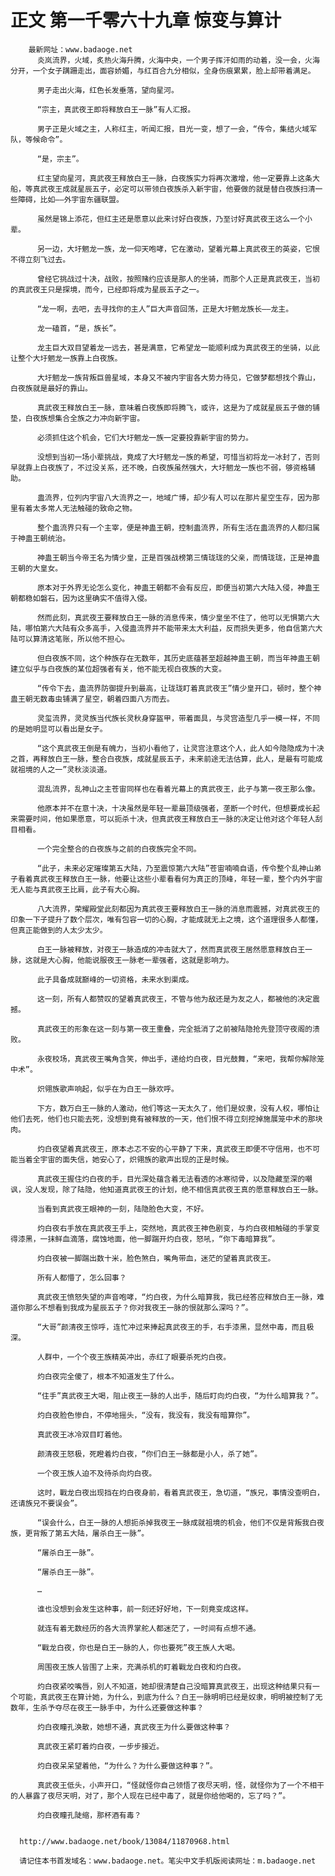 # 正文 第一千零六十九章 惊变与算计
        最新网址：www.badaoge.net
          炎岚流界，火域，炙热火海升腾，火海中央，一个男子挥汗如雨的动着，没一会，火海分开，一个女子蹒跚走出，面容娇媚，与红百合九分相似，全身伤痕累累，脸上却带着满足。
      
          男子走出火海，红色长发垂落，望向星河。
      
          “宗主，真武夜王即将释放白王一脉”有人汇报。
      
          男子正是火域之主，人称红主，听闻汇报，目光一变，想了一会，“传令，集结火域军队，等候命令”。
      
          “是，宗主”。
      
          红主望向星河，真武夜王释放白王一脉，白夜族实力将再次激增，他一定要靠上这条大船，等真武夜王成就星辰五子，必定可以带领白夜族杀入新宇宙，他要做的就是替白夜族扫清一些障碍，比如——外宇宙东疆联盟。
      
          虽然是锦上添花，但红主还是愿意以此来讨好白夜族，乃至讨好真武夜王这么一个小辈。
      
          另一边，大圩魍龙一族，龙一仰天咆哮，它在激动，望着光幕上真武夜王的英姿，它恨不得立刻飞过去。
      
          曾经它挑战过十决，战败，按照赌约应该是那人的坐骑，而那个人正是真武夜王，当初的真武夜王只是探境，而今，已经即将成为星辰五子之一。
      
          “龙一啊，去吧，去寻找你的主人”巨大声音回荡，正是大圩魍龙族长——龙主。
      
          龙一磕首，“是，族长”。
      
          龙主巨大双目望着龙一远去，甚是满意，它希望龙一能顺利成为真武夜王的坐骑，以此让整个大圩魍龙一族靠上白夜族。
      
          大圩魍龙一族背叛巨兽星域，本身又不被内宇宙各大势力待见，它做梦都想找个靠山，白夜族就是最好的靠山。
      
          真武夜王释放白王一脉，意味着白夜族即将腾飞，或许，这是为了成就星辰五子做的铺垫，白夜族想集合全族之力冲向新宇宙。
      
          必须抓住这个机会，它们大圩魍龙一族一定要投靠新宇宙的势力。
      
          没想到当初一场小辈挑战，竟成了大圩魍龙一族的希望，可惜当初将龙一冰封了，否则早就靠上白夜族了，不过没关系，还不晚，白夜族虽然强大，大圩魍龙一族也不弱，够资格辅助。
      
          蛊流界，位列内宇宙八大流界之一，地域广博，却少有人可以在那片星空生存，因为那里有着太多常人无法触碰的致命之物。
      
          整个蛊流界只有一个主宰，便是神蛊王朝，控制蛊流界，所有生活在蛊流界的人都归属于神蛊王朝统治。
      
          神蛊王朝当今帝王名为情少皇，正是百强战榜第三情珑珑的父亲，而情珑珑，正是神蛊王朝的大皇女。
      
          原本对于外界无论怎么变化，神蛊王朝都不会有反应，即便当初第六大陆入侵，神蛊王朝都稳如磐石，因为这里确实不值得入侵。
      
          然而此刻，真武夜王要释放白王一脉的消息传来，情少皇坐不住了，他可以无惧第六大陆，哪怕第六大陆有众多高手，入侵蛊流界并不能带来太大利益，反而损失更多，他自信第六大陆可以算清这笔账，所以他不担心。
      
          但白夜族不同，这个种族存在无数年，其历史底蕴甚至超越神蛊王朝，而当年神蛊王朝建立似乎与白夜族的某位超强者有关，他不能无视白夜族的大变。
      
          “传令下去，蛊流界防御提升到最高，让珑珑盯着真武夜王”情少皇开口，顿时，整个神蛊王朝无数毒虫铺满了星空，朝着四面八方而去。
      
          灵玺流界，灵灵族当代族长灵秋身穿盔甲，带着面具，与灵宫造型几乎一模一样，不同的是她明显可以看出是女子。
      
          “这个真武夜王倒是有魄力，当初小看他了，让灵宫注意这个人，此人如今隐隐成为十决之首，再释放白王一脉，整合白夜族，成就星辰五子，未来前途无法估算，此人，是最有可能成就祖境的人之一”灵秋淡淡道。
      
          混乱流界，乱神山之主苍宙同样也在看着光幕上的真武夜王，此子与第一夜王那么像。
      
          他原本并不在意十决，十决虽然是年轻一辈最顶级强者，垄断一个时代，但想要成长起来需要时间，他如果愿意，可以扼杀十决，但真武夜王释放白王一脉的决定让他对这个年轻人刮目相看。
      
          一个完全整合的白夜族与之前的白夜族完全不同。
      
          “此子，未来必定璀璨第五大陆，乃至震惊第六大陆”苍宙喃喃自语，传令整个乱神山弟子看着真武夜王释放白王一脉，他要让这些小辈看看何为真正的顶峰，年轻一辈，整个内外宇宙无人能与真武夜王比肩，此子有大心胸。
      
          八大流界，荣耀殿堂此刻都因为真武夜王要释放白王一脉的消息而震撼，对真武夜王的印象一下子提升了数个层次，唯有包容一切的心胸，才能成就无上之境，这个道理很多人都懂，但真正能做到的人太少太少。
      
          白王一脉被释放，对夜王一脉造成的冲击就大了，然而真武夜王居然愿意释放白王一脉，这就是大心胸，他能说服夜王一脉老一辈强者，这就是影响力。
      
          此子具备成就巅峰的一切资格，未来水到渠成。
      
          这一刻，所有人都赞叹的望着真武夜王，不管与他为敌还是为友之人，都被他的决定震撼。
      
          真武夜王的形象在这一刻与第一夜王重叠，完全抵消了之前被陆隐抢先登顶守夜阁的溃败。
      
          永夜校场，真武夜王嘴角含笑，伸出手，递给灼白夜，目光鼓舞，“来吧，我帮你解除笼中术”。
      
          炽翎族歌声响起，似乎在为白王一脉欢呼。
      
          下方，数万白王一脉的人激动，他们等这一天太久了，他们是奴隶，没有人权，哪怕让他们去死，他们也只能去死，没想到竟有被释放的一天，他们恨不得立刻挖掉施展笼中术的那块肉。
      
          灼白夜望着真武夜王，原本忐忑不安的心平静了下来，真武夜王即便不守信用，也不可能当着全宇宙的面失信，她安心了，炽翎族的歌声出现的正是时候。
      
          真武夜王握住灼白夜的手，目光深处蕴含着无法看透的冰寒彻骨，以及隐藏至深的嘲讽，没人发现，除了陆隐，他知道真武夜王的计划，绝不相信真武夜王真的愿意释放白王一脉。
      
          当看到真武夜王眼神的一刻，陆隐脸色大变，不好。
      
          灼白夜右手放在真武夜王手上，突然地，真武夜王神色剧变，与灼白夜相触碰的手掌变得漆黑，一抹鲜血滴落，腐蚀地面，他一脚踹开灼白夜，怒吼，“你下毒暗算我”。
      
          灼白夜被一脚踹出数十米，脸色煞白，嘴角带血，迷茫的望着真武夜王。
      
          所有人都懵了，怎么回事？
      
          真武夜王愤怒失望的声音咆哮，“灼白夜，为什么暗算我，我已经答应释放白王一脉，难道你那么不想看到我成为星辰五子？你对我夜王一脉的恨就那么深吗？”。
      
          “大哥”颜清夜王惊呼，连忙冲过来捧起真武夜王的手，右手漆黑，显然中毒，而且极深。
      
          人群中，一个个夜王族精英冲出，赤红了眼要杀死灼白夜。
      
          灼白夜完全傻了，根本不知道发生了什么。
      
          “住手”真武夜王大喝，阻止夜王一脉的人出手，随后盯向灼白夜，“为什么暗算我？”。
      
          灼白夜脸色惨白，不停地摇头，“没有，我没有，我没有暗算你”。
      
          真武夜王冰冷双目盯着他。
      
          颜清夜王怒极，死瞪着灼白夜，“你们白王一脉都是小人，杀了她”。
      
          一个夜王族人迫不及待杀向灼白夜。
      
          这时，戰龙白夜出现挡在灼白夜身前，看着真武夜王，急切道，“族兄，事情没查明白，还请族兄不要误会”。
      
          “误会什么，白王一脉的人想扼杀掉我夜王一脉成就祖境的机会，他们不仅是背叛我白夜族，更背叛了第五大陆，屠杀白王一脉”。
      
          “屠杀白王一脉”。
      
          “屠杀白王一脉”。
      
          …
      
          谁也没想到会发生这种事，前一刻还好好地，下一刻竟变成这样。
      
          就连有着无数经历的各大流界掌舵人都迷茫了，一时间有点想不通。
      
          “戰龙白夜，你也是白王一脉的人，你也要死”夜王族人大喝。
      
          周围夜王族人皆围了上来，充满杀机的盯着戰龙白夜和灼白夜。
      
          灼白夜紧咬嘴唇，别人不知道，她却很清楚自己没暗算真武夜王，出现这种结果只有一个可能，真武夜王在算计她，为什么，到底为什么？白王一脉明明已经是奴隶，明明被控制了无数年，生杀予夺尽在夜王一脉手中，为什么还要做这种事？
      
          灼白夜瞳孔涣散，她想不通，真武夜王为什么要做这种事？
      
          真武夜王紧盯着灼白夜，一步步接近。
      
          灼白夜呆呆望着他，“为什么？为什么要做这种事？”。
      
          真武夜王低头，小声开口，“怪就怪你自己领悟了夜尽天明，怪，就怪你为了一个不相干的人暴露了夜尽天明，对了，那个人现在已经中毒了，就是你给他喝的，忘了吗？”。
      
          灼白夜瞳孔陡缩，那杯酒有毒？
      
      
      http://www.badaoge.net/book/13084/11870968.html
      
      请记住本书首发域名：www.badaoge.net。笔尖中文手机版阅读网址：m.badaoge.net